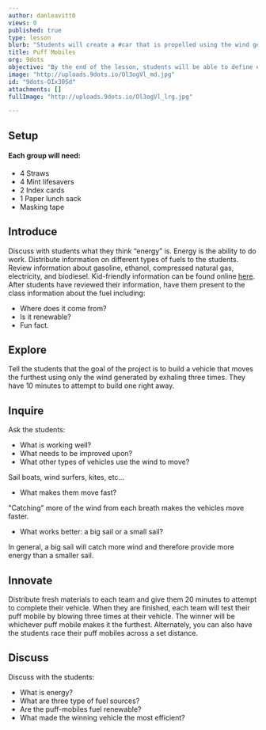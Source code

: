 ```yaml
---
author: danleavitt0
views: 0
published: true
type: lesson
blurb: "Students will create a #car that is propelled using the wind generate through blowing air at it."
title: Puff Mobiles
org: 9dots
objective: "By the end of the lesson, students will be able to define energy, list three types of fuel, and demonstrate learning by making a puff mobile."
image: "http://uploads.9dots.io/Ol3ogVl_md.jpg"
id: "9dots-OIx30Sd"
attachments: []
fullImage: "http://uploads.9dots.io/Ol3ogVl_lrg.jpg"

---
```


## Setup
#### Each group will need: 
- 4 Straws
- 4 Mint lifesavers
- 2 Index cards
- 1 Paper lunch sack
- Masking tape

## Introduce
Discuss with students what they think “energy” is.  Energy is the ability to do work. Distribute information on different types of fuels to the students.  Review information about gasoline, ethanol, compressed natural gas, electricity, and biodiesel.  Kid-friendly information can be found online [here](http://www.eia.gov/kids/).  After students have reviewed their information, have them present to the class information about the fuel including:

- Where does it come from?
- Is it renewable?
- Fun fact.

## Explore
Tell the students that the goal of the project is to build a vehicle that moves the furthest using only the wind generated by exhaling three times.  They have 10 minutes to attempt to build one right away.

## Inquire
Ask the students: 

- What is working well?
- What needs to be improved upon? 
- What other types of vehicles use the wind to move?

Sail boats, wind surfers, kites, etc...

- What makes them move fast? 

"Catching" more of the wind from each breath makes the vehicles move faster.

- What works better: a big sail or a small sail?

In general, a big sail will catch more wind and therefore provide more energy than a smaller sail.

## Innovate
Distribute fresh materials to each team and give them 20 minutes to attempt to complete their vehicle. When they are finished, each team will test their puff mobile by blowing three times at their vehicle. The winner will be whichever puff mobile makes it the furthest. Alternately, you can also have the students race their puff mobiles across a set distance.

## Discuss
Discuss with the students: 

- What is energy?
- What are three type of fuel sources?
- Are the puff-mobiles fuel renewable?
- What made the winning vehicle the most efficient?
